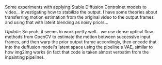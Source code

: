 Some experiments with applying Stable Diffusion Controlnet models to video... investigating how to stabilize the output. I have some theories about transferring motion estimation from the original video to the output frames and using that with latent blending as noisy priors...

*Update:* So yeah, it seems to work pretty well... we use dense optical flow methods from OpenCV to estimate the motion between successive input frames, and then warp the prior output frame accordingly, then encode that into the duffusion model's latent space using the pipeline's VAE, similar to how img2img works (in fact that code is taken almost verbatim from the inpainting pipeline).

